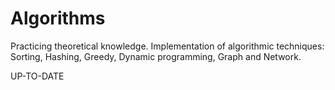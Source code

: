 # Algorithms

Practicing theoretical knowledge. Implementation of algorithmic techniques: Sorting, Hashing, Greedy, Dynamic programming, Graph and Network. 

UP-TO-DATE
